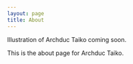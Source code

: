 ```yaml
---
layout: page
title: About
---
```

Illustration of Archduc Taiko coming soon.

This is the about page for Archduc Taiko.
